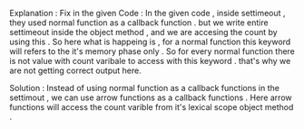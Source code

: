 Explanation : 
Fix in the given Code : 
In the given code , inside settimeout , they used normal function as a callback function . but we write entire settimeout inside the object method , and we are accesing the count by using this . So here what is happeing is , for a normal function this keyword will refers to the it's memory phase only . So for every normal function there is not value with count varibale to access with this keyword . that's why we are not getting correct output here.

Solution : 
Instead of using normal function as a callback functions in the settimout , we can use arrow functions as a callback functions . Here arrow functions will access the count varible from it's lexical scope object method .

